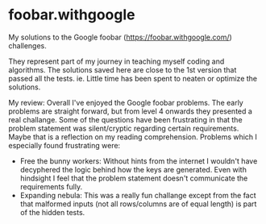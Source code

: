# foobar.withgoogle
My solutions to the Google foobar (https://foobar.withgoogle.com/) challenges.

They represent part of my journey in teaching myself coding and algorithms.
The solutions saved here are close to the 1st version that passed all the tests. ie. Little time has been spent to neaten or optimize the solutions.

My review:
Overall I've enjoyed the Google foobar problems. The early problems are straight forward, but from level 4 onwards they presented a real challange. Some of the questions have been frustrating in that the problem statement was silent/cryptic regarding certain requirements. Maybe that is a reflection on my reading comprehension. Problems which I especially found frustrating were:
- Free the bunny workers: Without hints from the internet I wouldn't have decyphered the logic behind how the keys are generated. Even with hindsight I feel that the problem statement doesn't communicate the requirements fully.
- Expanding nebula: This was a really fun challange except from the fact that malformed inputs (not all rows/columns are of equal length) is part of the hidden tests.
